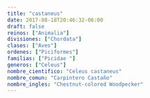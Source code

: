 ```yaml
---
title: "castaneus"
date: 2017-08-18T20:46:32-06:00
draft: false
reinos: ["Animalia"]
divisiones: ["Chordata"]
clases: ["Aves"]
ordenes: ["Piciformes"]
familias: ["Picidae "]
generos: ["Celeus"]
nombre_cientifico: "Celeus castaneus"
nombre_comun: "Carpintero Castaño"
nombre_ingles: "Chestnut-colored Woodpecker"
---
```

